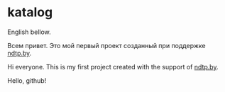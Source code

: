 # katalog
English bellow.  
  
Всем привет. Это мой первый проект созданный при поддержке [ndtp.by](https://ndtp.by).  

Hi everyone. This is my first project created with the support of [ndtp.by](https://ndtp.by).  
  
Hello, github!
